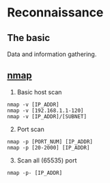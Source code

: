 # Reconnaissance
## The basic
Data and information gathering.

## [nmap](https://nmap.org/book/man.html)
1. Basic host scan
```
nmap -v [IP_ADDR]
nmap -v [192.168.1.1-120]
nmap -v [IP_ADDR]/[SUBNET]
```

2. Port scan
```
nmap -p [PORT_NUM] [IP_ADDR]
nmap -p [20-2000] [IP_ADDR]
```

3. Scan all (65535) port 
```
nmap -p- [IP_ADDR]
```
